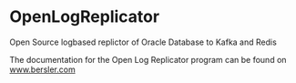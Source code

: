 # OpenLogReplicator
Open Source logbased replictor of Oracle Database to Kafka and Redis

The documentation for the Open Log Replicator program can be found on www.bersler.com
